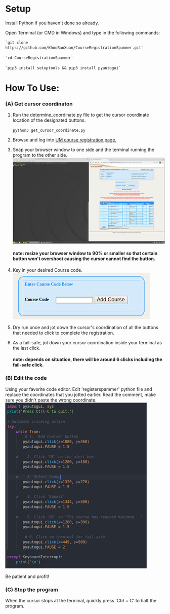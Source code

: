 # Setup
Install Python if you haven't done so already.

Open Terminal (or CMD in Windows) and type in the following commands:
    
    `git clone https://github.com/KhooBaoXuan/CourseRegistrationSpammer.git`

    `cd CourseRegistrationSpammer`
    
    `pip3 install setuptools && pip3 install pyautogui`

# How To Use: 
### (A) Get cursor coordinaton
 1. Run the determine_coordinate.py file to get the cursor coordinate location of the designated buttons.

    `python3 get_cursor_coordinate.py`

2. Browse and log into [UM course registration page.](register.um.edu.my/daftar/loginstud.asp)

3. Snap your browser window to one side and the terminal running the program to the other side.
![Snap windows side-by-side](./assets/snapping_windows.png)
    #### note: resize your browser window to 90% or smaller so that certain button won't overshoot causing the cursor cannot find the button.

3. Key in your desired Course code.
![Key in desired course code](./assets/enter_course_code.png)

4. Dry run once and jot down the cursor's coordination of all the buttons that needed to click to complete the registration.

5. As a fail-safe, jot down your cursor coordination inside your terminal as the last click. 
    #### note: depends on situation, there will be around 6 clicks including the fail-safe click.

### (B) Edit the code
Using your favorite code editor. Edit 'registerspammer' python file and replace the coordinates that you jotted earlier. Read the comment, make sure you didn't paste the wrong coordinate.
![Modify cursor coordinate](./assets/modify_cursor_coordinate.png)

Be patient and profit!



### (C) Stop the program

When the cursor stops at the terminal, quickly press 'Ctrl + C' to halt the program. 